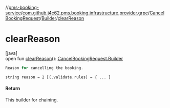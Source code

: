 //[pms-booking-service](../../../../index.md)/[com.github.j4c62.pms.booking.infrastructure.provider.grpc](../../index.md)/[CancelBookingRequest](../index.md)/[Builder](index.md)/[clearReason](clear-reason.md)

# clearReason

[java]\
open fun [clearReason](clear-reason.md)(): [CancelBookingRequest.Builder](index.md)

```kotlin
Reason for cancelling the booking.

```

`string reason = 2 [(.validate.rules) = { ... }`

#### Return

This builder for chaining.